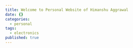 ```yaml
---
title: Welcome to Personal Website of Himanshu Aggrawal
date: {}
categories:
  - personal
tags:
  - electronics
published: true
---
```

<html>
<head>
<meta http-equiv="Refresh" content="1;url=http://himanshua.com/research/">
</head>
</html>